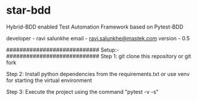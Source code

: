 # star-bdd
Hybrid-BDD enabled Test Automation Framework based on Pytest-BDD

developer - ravi salunkhe
email - ravi.salunkhe@mastek.com
version - 0.5

############################
          Setup:-
############################
Step 1:
git clone this repository or git fork 

Step 2:
Install python dependencies from the requirements.txt or use venv for starting the virtual environment

Step 3:
Execute the project using the command "pytest -v -s" 


